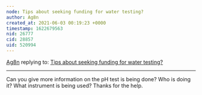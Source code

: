 ```yaml
---
node: Tips about seeking funding for water testing?
author: Ag8n
created_at: 2021-06-03 00:19:23 +0000
timestamp: 1622679563
nid: 26777
cid: 28857
uid: 520994
---
```




[Ag8n](../profile/Ag8n) replying to: [Tips about seeking funding for water testing?](../notes/Greenhorns/06-02-2021/tips-about-seeking-funding-for-water-testing)

----
Can you give more information on the pH test is being done?  Who is doing it?  What instrument is being used?  Thanks for the help.